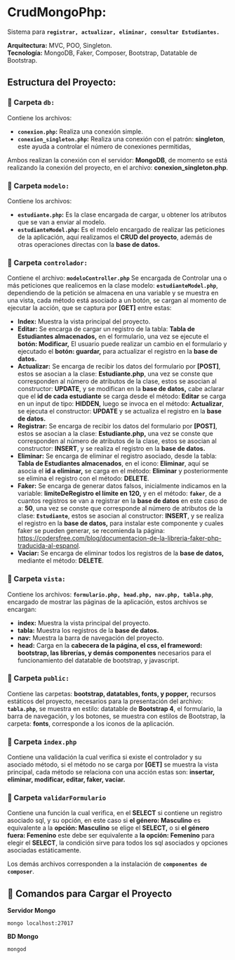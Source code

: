 # CrudMongoPhp:
Sistema para **`registrar, actualizar, eliminar, consultar Estudiantes.`**

**Arquitectura:** MVC, POO, Singleton.  
**Tecnología:** MongoDB, Faker, Composer, Bootstrap, Datatable de Bootstrap.

## Estructura del Proyecto:

### 📂 Carpeta `db:`
Contiene los archivos:
- **`conexion.php`:** Realiza una conexión simple.
- **`conexion_singleton.php`:** Realiza una conexión con el patrón: **singleton**, este ayuda a controlar el número de conexiones permitidas,


Ambos realizan la conexión con el servidor: **MongoDB**, de momento se está realizando la conexión del proyecto, en el archivo: **conexion_singleton.php**.

### 📂 Carpeta `modelo:`
Contiene los archivos:
- **`estudiante.php`:** Es la clase encargada de cargar, u obtener los atributos que se van a enviar al modelo.
- **`estudianteModel.php`:** Es el modelo encargado de realizar las peticiones de la aplicación, aquí realizamos el **CRUD del proyecto**, además de otras operaciones directas con la **base de datos.**

### 📂 Carpeta `controlador:`
Contiene el archivo: **`modeloController.php`** Se encargada de Controlar una o más peticiones que realicemos en la clase modelo: **`estudianteModel.php`**, dependiendo de la petición se almacena en una variable y se muestra en una vista, cada método está asociado a un botón, se cargan al momento de ejecutar la acción, que se captura por **[GET]** entre estas:
- **Index:** Muestra la vista principal del proyecto.
- **Editar:** Se encarga de cargar un registro de la tabla: **Tabla de Estudiantes almacenados,** en el formulario, una vez se ejecute el **botón: Modificar,** El usuario puede realizar un cambio en el formulario y ejecutado el **botón: guardar,** para actualizar el registro en la **base de datos.**
- **Actualizar:** Se encarga de recibir los datos del formulario por **[POST]**, estos se asocian a la clase: **Estudiante.php**, una vez se conste que corresponden al número de atributos de la clase, estos se asocian al constructor: **UPDATE**, y se modifican en la **base de datos,** cabe aclarar que el **id de cada estudiante** se carga desde el método: **Editar** se carga en un input de tipo: **HIDDEN,** luego se invoca en el método: **Actualizar**, se ejecuta el constructor: **UPDATE**  y se actualiza el registro en la **base de datos.**
- **Registrar:** Se encarga de recibir los datos del formulario por **[POST]**, estos se asocian a la clase: **Estudiante.php,** una vez se conste que corresponden al número de atributos de la clase, estos se asocian al constructor: **INSERT**, y se realiza el registro en la **base de datos.**
- **Eliminar:** Se encarga de eliminar el registro asociado, desde la tabla: **Tabla de Estudiantes almacenados**, en el icono: **Eliminar**, aquí se asocia el **id a eliminar,** se carga en el método: **Eliminar** y posteriormente se elimina el registro con el método: **DELETE**.
- **Faker:** Se encarga de generar datos falsos, inicialmente indicamos en la variable: **limiteDeRegistro el límite en 120,** y en el método: **`faker`**, de a cuantos registros se van a registrar en la **base de datos** en este caso de a: **50**, una vez se conste que corresponde al número de atributos de la clase: **`Estudiante`**, estos se asocian al constructor: **INSERT**, y se realiza el registro en la **base de datos,** para instalar este componente y cuales faker se pueden generar, se recomienda la página: https://codersfree.com/blog/documentacion-de-la-libreria-faker-php-traducida-al-espanol.
- **Vaciar:** Se encarga de eliminar todos los registros de la **base de datos,** mediante el método: **DELETE**.

### 📂 Carpeta `vista:`
Contiene los archivos: **`formulario.php, head.php, nav.php, tabla.php`**, encargado de mostrar las páginas de la aplicación, estos archivos se encargan:
- **index:** Muestra la vista principal del proyecto.
- **tabla:** Muestra los registros de la **base de datos.**
- **nav:** Muestra la barra de navegación del proyecto.
- **head:** Carga en la **cabecera de la página, el css, el frameword: bootstrap, las librerías, y demás componentes** necesarios para el funcionamiento del datatable de bootstrap, y javascript.

### 📂 Carpeta `public:`
Contiene las carpetas: **bootstrap, datatables, fonts, y popper,** recursos estáticos del proyecto, necesarios para la presentación del archivo: **`tabla.php`**, se muestra en estilo: datatable de **Bootstrap 4**, el formulario, la barra de navegación, y los botones, se muestra con estilos de Bootstrap, la carpeta: **fonts**, corresponde a los iconos de la aplicación.

### 📄 Carpeta `index.php`
Contiene una validación la cual verifica si existe el controlador y su asociado método, si el método no se carga por **[GET]** se muestra la vista principal, cada método se relaciona con una acción estas son: **insertar, eliminar, modificar, editar, faker, vaciar.**

### 📄 Carpeta `validarFormulario`
Contiene una función la cual verifica, en el **SELECT** si contiene un registro asociado sql, y su opción, en este caso si **el género: Masculino** es equivalente a la **opción: Masculino** se elige el **SELECT,** o si **el género fuera: Femenino** este debe ser equivalente a **la opción: Femenino** para elegir el **SELECT**, la condición sirve para todos los sql asociados y opciones asociadas estáticamente.

Los demás archivos corresponden a la instalación de **`componentes de composer`**. 

## 🚀 Comandos para Cargar el Proyecto
**Servidor Mongo**


`mongo localhost:27017`

**BD Mongo**


`mongod`

